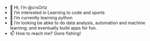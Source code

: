 - 👋 Hi, I’m @crsOrtz
- 👀 I’m interested in Learning to code and sports
- 🌱 I’m currently learning python
- 💞️ I’m looking be abke to do data analysis, automation and machine learning; and eventually build apps for fun.
- 📫 How to reach me? Gone fishing!

<!---
crsOrtz/crsOrtz is a ✨ special ✨ repository because its `README.md` (this file) appears on your GitHub profile.
You can click the Preview link to take a look at your changes.
--->
